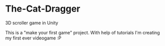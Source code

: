 # The-Cat-Dragger
3D scroller game in Unity

This is a "make your first game" project. With help of tutorials I'm creating my first ever videogame :P
